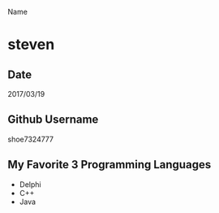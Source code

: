 Name
# steven

Date
----
2017/03/19

Github Username
---------------
shoe7324777

My Favorite 3 Programming Languages
--------------------------------
- Delphi
- C++
- Java